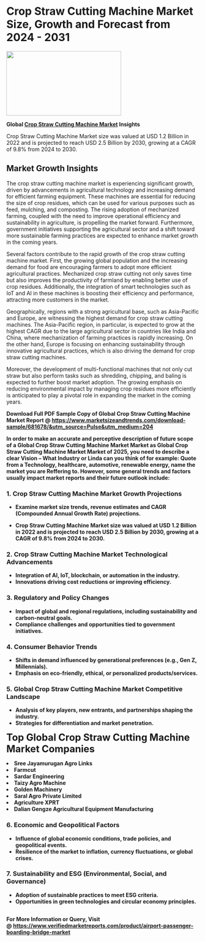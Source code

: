 <H1>Crop Straw Cutting Machine Market Size, Growth and Forecast from 2024 - 2031</H1><img class="aligncenter size-medium wp-image-584254" src="https://thirdeyenews.in/wp-content/uploads/2024/09/Global-Market-Research-300x168.jpeg" alt="" width="300" height="168" /><p><strong>Global&nbsp;<a href="https://www.marketsizeandtrends.com/download-sample/681678/&amp;utm_source=Pulse&amp;utm_medium=204">Crop Straw Cutting Machine Market</a> Insights</strong></p><p>Crop Straw Cutting Machine Market size was valued at USD 1.2 Billion in 2022 and is projected to reach USD 2.5 Billion by 2030, growing at a CAGR of 9.8% from 2024 to 2030.</p><p><h2>Market Growth Insights</h2> <p>The crop straw cutting machine market is experiencing significant growth, driven by advancements in agricultural technology and increasing demand for efficient farming equipment. These machines are essential for reducing the size of crop residues, which can be used for various purposes such as feed, mulching, and composting. The rising adoption of mechanized farming, coupled with the need to improve operational efficiency and sustainability in agriculture, is propelling the market forward. Furthermore, government initiatives supporting the agricultural sector and a shift toward more sustainable farming practices are expected to enhance market growth in the coming years.</p> <p><strong></strong></p> <p>Several factors contribute to the rapid growth of the crop straw cutting machine market. First, the growing global population and the increasing demand for food are encouraging farmers to adopt more efficient agricultural practices. Mechanized crop straw cutting not only saves time but also improves the productivity of farmland by enabling better use of crop residues. Additionally, the integration of smart technologies such as IoT and AI in these machines is boosting their efficiency and performance, attracting more customers in the market.</p> <p>Geographically, regions with a strong agricultural base, such as Asia-Pacific and Europe, are witnessing the highest demand for crop straw cutting machines. The Asia-Pacific region, in particular, is expected to grow at the highest CAGR due to the large agricultural sector in countries like India and China, where mechanization of farming practices is rapidly increasing. On the other hand, Europe is focusing on enhancing sustainability through innovative agricultural practices, which is also driving the demand for crop straw cutting machines.</p> <p>Moreover, the development of multi-functional machines that not only cut straw but also perform tasks such as shredding, chipping, and baling is expected to further boost market adoption. The growing emphasis on reducing environmental impact by managing crop residues more efficiently is anticipated to play a pivotal role in expanding the market in the coming years. <p><strong></p><p><span class=""><strong>Download Full PDF Sample Copy of Global Crop Straw Cutting Machine Market Report</strong> @ <a href="https://www.marketsizeandtrends.com/download-sample/681678/&amp;utm_source=Pulse&amp;utm_medium=204" target="_blank">https://www.marketsizeandtrends.com/download-sample/681678/&amp;utm_source=Pulse&amp;utm_medium=204</a></span></p><p>In order to make an accurate and perceptive description of future scope of a Global&nbsp;Crop Straw Cutting Machine Market Market as Global&nbsp;Crop Straw Cutting Machine Market Market of 2025, you need to describe a clear Vision &ndash; What Industry or Linda can you think of for example: Quote from a Technology, healthcare, automotive, renewable energy, name the market you are Reffering to. However, some general trends and factors usually impact market reports and their future outlook include:</p><h3>1.&nbsp;<strong>Crop Straw Cutting Machine Market Growth Projections</strong></h3><ul><li>Examine market size trends, revenue estimates and CAGR (Compounded Annual Growth Rate) projections.</li><li><p>Crop Straw Cutting Machine Market size was valued at USD 1.2 Billion in 2022 and is projected to reach USD 2.5 Billion by 2030, growing at a CAGR of 9.8% from 2024 to 2030.</p></li></ul><h3>2.&nbsp;<strong>Crop Straw Cutting Machine Market Technological Advancements</strong></h3><ul><li>Integration of AI, IoT, blockchain, or automation in the industry.</li><li>Innovations driving cost reductions or improving efficiency.</li></ul><h3>3.&nbsp;<strong>Regulatory and Policy Changes</strong></h3><ul><li>Impact of global and regional regulations, including sustainability and carbon-neutral goals.</li><li>Compliance challenges and opportunities tied to government initiatives.</li></ul><h3>4.&nbsp;<strong>Consumer Behavior Trends</strong></h3><ul><li>Shifts in demand influenced by generational preferences (e.g., Gen Z, Millennials).</li><li>Emphasis on eco-friendly, ethical, or personalized products/services.</li></ul><h3>5.&nbsp;<strong>Global Crop Straw Cutting Machine Market Competitive Landscape</strong></h3><ul><li>Analysis of key players, new entrants, and partnerships shaping the industry.</li><li>Strategies for differentiation and market penetration.</li></ul><p data-pm-slice="1 1 []"><span style="color: inherit; font-family: inherit; font-size: 25px;">Top Global Crop Straw Cutting Machine Market Companies</span></p><div class="" data-test-id=""><p><li>Sree Jayamurugan Agro Links</li><li> Farmcut</li><li> Sardar Engineering</li><li> Taizy Agro Machine</li><li> Golden Machinery</li><li> Saral Agro Private Limited</li><li> Agriculture XPRT</li><li> Dalian Gengze Agricultural Equipment Manufacturing</li></p></div><h3>6.&nbsp;<strong>Economic and Geopolitical Factors</strong></h3><ul><li>Influence of global economic conditions, trade policies, and geopolitical events.</li><li>Resilience of the market to inflation, currency fluctuations, or global crises.</li></ul><h3>7.&nbsp;<strong>Sustainability and ESG (Environmental, Social, and Governance)</strong></h3><ul><li>Adoption of sustainable practices to meet ESG criteria.</li><li>Opportunities in green technologies and circular economy principles.</li></ul><h2><strong style="font-size: 14px;">For More Information or Query, Visit @&nbsp;</strong><a style="background-color: #ffffff; font-size: 14px;" href="https://www.marketsizeandtrends.com/report/crop-straw-cutting-machine-market/" target="_blank">https://www.verifiedmarketreports.com/product/airport-passenger-boarding-bridge-market</a></h2>
